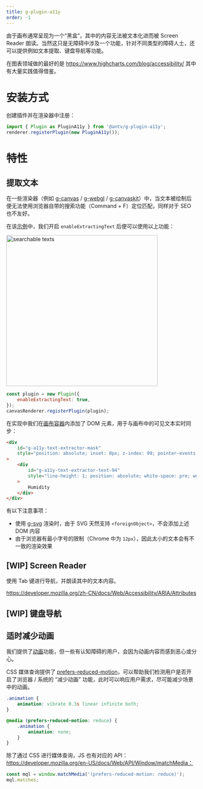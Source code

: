 ```yaml
---
title: g-plugin-a11y
order: -1
---
```


由于画布通常呈现为一个“黑盒”，其中的内容无法被文本化进而被 Screen Reader 朗读。当然这只是无障碍中涉及一个功能，针对不同类型的障碍人士，还可以提供例如文本提取、键盘导航等功能。

在图表领域做的最好的是 https://www.highcharts.com/blog/accessibility/ 其中有大量实践值得借鉴。

# 安装方式

创建插件并在渲染器中注册：

```js
import { Plugin as PluginA11y } from '@antv/g-plugin-a11y';
renderer.registerPlugin(new PluginA11y());
```

# 特性

## 提取文本

在一些渲染器（例如 [g-canvas](/zh/docs/api/renderer/canvas) / [g-webgl](/zh/docs/api/renderer/webgl) / [g-canvaskit](/zh/docs/api/renderer/canvaskit)）中，当文本被绘制后便无法使用浏览器自带的搜索功能（Command + F）定位匹配，同样对于 SEO 也不友好。

在该[示例](/zh/examples/plugins#a11y-text-extractor)中，我们开启 `enableExtractingText` 后便可以使用以上功能：

<img src="https://gw.alipayobjects.com/mdn/rms_6ae20b/afts/img/A*NKFsSYYofj4AAAAAAAAAAAAAARQnAQ" width="400" alt="searchable texts">

```js
const plugin = new Plugin({
    enableExtractingText: true,
});
canvasRenderer.registerPlugin(plugin);
```

在实现中我们在[画布容器](/zh/docs/api/canvas#container)内添加了 DOM 元素，用于与画布中的可见文本实时同步：

```html
<div
    id="g-a11y-text-extractor-mask"
    style="position: absolute; inset: 0px; z-index: 99; pointer-events: none; user-select: none; overflow: hidden;"
>
    <div
        id="g-a11y-text-extractor-text-94"
        style="line-height: 1; position: absolute; white-space: pre; word-break: keep-all; color: transparent !important; transform-origin: 0px 0px; transform: translate(0px, 0px) translate(-50%, -100%) matrix3d(1, 0, 0, 0, 0, 1, 0, 0, 0, 0, 1, 0, 320, 350, 0, 1); font-size: 10px; font-family: sans-serif;"
    >
        Humidity
    </div>
</div>
```

有以下注意事项：

-   使用 [g-svg](/zh/docs/api/renderer/svg) 渲染时，由于 SVG 天然支持 `<foreignObject>`，不会添加上述 DOM 内容
-   由于浏览器有最小字号的限制（Chrome 中为 `12px`），因此太小的文本会有不一致的渲染效果

## [WIP] Screen Reader

使用 Tab 键进行导航，并朗读其中的文本内容。

https://developer.mozilla.org/zh-CN/docs/Web/Accessibility/ARIA/Attributes

## [WIP] 键盘导航

## 适时减少动画

我们提供了[动画](/zh/docs/api/animation/waapi)功能，但一些有认知障碍的用户，会因为动画内容而感到恶心或分心。

CSS 媒体查询提供了 [prefers-reduced-motion](https://developer.mozilla.org/en-US/docs/Web/CSS/@media/prefers-reduced-motion)，可以帮助我们检测用户是否开启了浏览器 / 系统的 “减少动画” 功能，此时可以响应用户需求，尽可能减少场景中的动画。

```css
.animation {
    animation: vibrate 0.3s linear infinite both;
}

@media (prefers-reduced-motion: reduce) {
    .animation {
        animation: none;
    }
}
```

除了通过 CSS 进行媒体查询，JS 也有对应的 API： https://developer.mozilla.org/en-US/docs/Web/API/Window/matchMedia：

```js
const mql = window.matchMedia('(prefers-reduced-motion: reduce)');
mql.matches;
```
